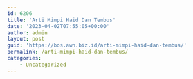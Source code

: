 ```yaml
---
id: 6206
title: 'Arti Mimpi Haid Dan Tembus'
date: '2023-04-02T07:55:05+00:00'
author: admin
layout: post
guid: 'https://bos.awn.biz.id/arti-mimpi-haid-dan-tembus/'
permalink: /arti-mimpi-haid-dan-tembus/
categories:
    - Uncategorized
---
```


